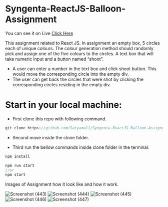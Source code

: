 # Syngenta-ReactJS-Balloon-Assignment

You can see it on Live <a href="https://syngenta-reactjs-balloon-assignment.netlify.app/">Click Here</a>

This assignment related to React JS. In assignment an empty box, 5 circles each of unique colours. The colour generation method should randomly pick and assign one of the five colours to the circles. A text box that will take numeric input and a button named “shoot”.
 
  - A user can enter a number in the text box and click shoot button. This would move the corresponding circle into the empty div.
  - The user can get back the circles that were shot by clicking the corresponding circles residing in the empty div.


# Start in your local machine:
 - First clone this repo with following command.
 ```js
 git clone https://github.com/Satyamall/Syngenta-ReactJS-Balloon-Assignment.git
 ```
- Second move inside the clone folder.

- Third run the bellow commands inside clone folder in the terminal.
```js
npm install
```
```js
npm run start
//or
npm start
```

Images of Assignment how it look like and how it work.

![Screenshot (443)](https://user-images.githubusercontent.com/80479635/170857445-f6cf3277-e020-410d-996c-4dc65ca3ac32.png)
![Screenshot (444)](https://user-images.githubusercontent.com/80479635/170857449-03491de2-c706-46ea-a00a-4e699b00e331.png)
![Screenshot (445)](https://user-images.githubusercontent.com/80479635/170857453-c145f3fe-3f35-4f94-a3b7-b544c451d653.png)
![Screenshot (446)](https://user-images.githubusercontent.com/80479635/170857450-863afd9b-068e-4ef1-8894-2123945dbec3.png)
![Screenshot (447)](https://user-images.githubusercontent.com/80479635/170857454-12052f42-f6db-4d1e-9329-0622f822797d.png)


